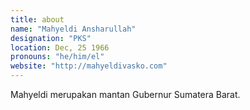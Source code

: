 ```yaml
---
title: about
name: "Mahyeldi Ansharullah"
designation: "PKS"
location: Dec, 25 1966
pronouns: "he/him/el"
website: "http://mahyeldivasko.com"
---
```


Mahyeldi merupakan mantan Gubernur Sumatera Barat.
